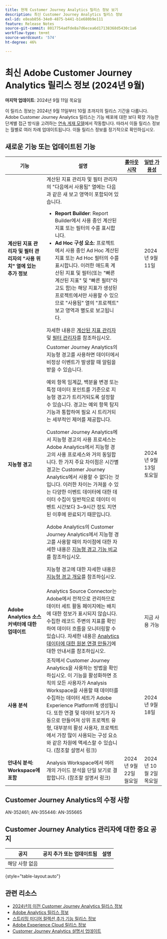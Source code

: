 ```yaml
---
title: 현재 Customer Journey Analytics 릴리스 정보 보기
description: 최신 Customer Journey Analytics 릴리스 정보
exl-id: e8eab856-34e0-4875-b441-b1e680b9e111
feature: Release Notes
source-git-commit: 8017754adfde8a7d6ecea6d17138368d5430c1a6
workflow-type: tm+mt
source-wordcount: '574'
ht-degree: 46%

---
```


# 최신 Adobe Customer Journey Analytics 릴리스 정보 (2024년 9월)

**마지막 업데이트**: 2024년 9월 11일 목요일

이 릴리스 정보는 2024년 9월 11일부터 10월 초까지의 릴리스 기간을 다룹니다. Adobe Customer Journey Analytics 릴리스는 기능 배포에 대한 보다 확장 가능한 단계별 접근 방식을 고려하는 [연속 게재 모델](releases.md)에서 작동합니다. 따라서 이들 릴리스 정보는 월별로 여러 차례 업데이트됩니다. 이들 릴리스 정보를 정기적으로 확인하십시오.

## 새로운 기능 또는 업데이트된 기능

| 기능 | 설명 | [롤아웃 시작](releases.md) | [일반 가용성](releases.md) |
| ----------- | ---------- | ------- | ---- |
| **계산된 지표 관리자 및 필터 관리자의 &quot;사용 위치&quot; 열에 있는 추가 정보** | 계산된 지표 관리자 및 필터 관리자의 &quot;다음에서 사용됨&quot; 열에는 다음과 같은 새 보고 영역이 포함되어 있습니다.<ul><li>**Report Builder**: Report Builder에서 사용 중인 계산된 지표 또는 필터의 수를 표시합니다.</li><li>**Ad Hoc 구성 요소**: 프로젝트에서 사용 중인 Ad Hoc 계산된 지표 또는 Ad Hoc 필터의 수를 표시합니다. 이러한 애드혹 계산된 지표 및 필터(또는 &quot;빠른 계산된 지표&quot; 및 &quot;빠른 필터&quot;라고도 함)는 해당 지표가 생성된 프로젝트에서만 사용할 수 있으므로 &quot;사용됨&quot; 열의 &quot;프로젝트&quot; 보고 영역과 별도로 보고됩니다.</li></ul>자세한 내용은 [계산된 지표 관리자](https://experienceleague.adobe.com/en/docs/analytics-platform/using/cja-components/cja-calcmetrics/cm-workflow/cm-manager) 및 [필터 관리자](https://experienceleague.adobe.com/en/docs/analytics-platform/using/cja-components/cja-filters/manage-filters)를 참조하십시오. |  | 2024년 9월 11일 |
| **지능형 경고** | Customer Journey Analytics의 지능형 경고를 사용하면 데이터에서 비정상 이벤트가 발생할 때 알림을 받을 수 있습니다.<p>예외 항목 임계값, 백분율 변경 또는 특정 데이터 포인트를 기준으로 지능형 경고가 트리거되도록 설정할 수 있습니다. 경고는 예외 항목 탐지 기능과 통합하여 필요 시 트리거되는 세부적인 제어를 제공합니다.</p><p>Customer Journey Analytics에서 지능형 경고의 사용 프로세스는 Adobe Analytics에서 지능형 경고의 사용 프로세스와 거의 동일합니다. 한 가지 주요 차이점은 시간별 경고는 Customer Journey Analytics에서 사용할 수 없다는 것입니다. 이러한 차이는 가져올 수 있는 다양한 이벤트 데이터에 대한 데이터 수집이 일반적으로 데이터 이벤트 시간보다 3~9시간 정도 지연된 이후에 완료되기 때문입니다.</p><p>Adobe Analytics의 Customer Journey Analytics에서 지능형 경고를 사용할 때의 차이점에 대한 자세한 내용은 [지능형 경고 기능 비교](/help/components/c-intelligent-alerts/alerts-feature-comparison.md)를 참조하십시오.</p><p>지능형 경고에 대한 자세한 내용은 [지능형 경고 개요](/help/components/c-intelligent-alerts/intelligent-alerts.md)를 참조하십시오. |  | 2024년 9월 13일 토요일 |
| **Adobe Analytics 소스 커넥터에 대한 업데이트** | Analytics Source Connector는 Adobe에서 전적으로 관리하므로 데이터 세트 활동 페이지에는 배치에 대한 정보가 표시되지 않습니다. 수집한 레코드 주변의 지표를 확인하여 데이터 흐름을 모니터링할 수 있습니다. 자세한 내용은 [Analytics 데이터에 대한 원본 연결 만들기](https://experienceleague.adobe.com/en/docs/experience-platform/sources/ui-tutorials/create/adobe-applications/analytics)에 대한 안내서를 참조하십시오. |  | 지금 사용 가능 |
| **사용 분석** | 조직에서 Customer Journey Analytics을 사용하는 방법을 확인하십시오. 이 기능을 활성화하면 조직의 모든 사용자가 Analysis Workspace을 사용할 때 데이터를 수집하는 데이터 세트가 Adobe Experience Platform에 생성됩니다. 또한 연결 및 데이터 보기가 자동으로 만들어져 상위 프로젝트 유형, 대부분의 활성 사용자, 프로젝트에서 가장 많이 사용되는 구성 요소와 같은 차원에 액세스할 수 있습니다. (참조할 설명서 링크) |  | 2024년 9월 18일 |
| **안내식 분석: Workspace에 포함** | Analysis Workspace에서 여러 개의 가이드 분석을 단일 보기로 결합합니다. (참조할 설명서 링크) | 2024년 9월 22일 월요일 | 2024년 10월 2일 목요일 |


## Customer Journey Analytics의 수정 사항

AN-352461; AN-355446: AN-355665

## Customer Journey Analytics 관리자에 대한 중요 공지

| 공지 | 공지 추가 또는 업데이트됨 | 설명 |
| --- | --- | --- |
| 해당 사항 없음 | | |

{style="table-layout:auto"}

## 관련 리소스

* [2024년의 이전 Customer Journey Analytics 릴리스 정보](/help/release-notes/2024.md)
* [Adobe Analytics 릴리스 정보](https://experienceleague.adobe.com/docs/analytics/release-notes/latest.html)
* [스트리밍 미디어 컬렉션 추가 기능 릴리스 정보](https://experienceleague.adobe.com/docs/media-analytics/using/additional-resources/release-notes.html)
* [Adobe Experience Cloud 릴리스 정보](https://experienceleague.adobe.com/docs/release-notes/experience-cloud/current.html)
* [Customer Journey Analytics 설명서 업데이트](/help/release-notes/doc-changes.md)

